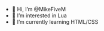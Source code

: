 - 👋 Hi, I’m @MikeFiveM
- 👀 I’m interested in Lua
- 🌱 I’m currently learning HTML/CSS
<!---
MikeFiveM/MikeFiveM is a ✨ special ✨ repository because its `README.md` (this file) appears on your GitHub profile.
You can click the Preview link to take a look at your changes.
--->
